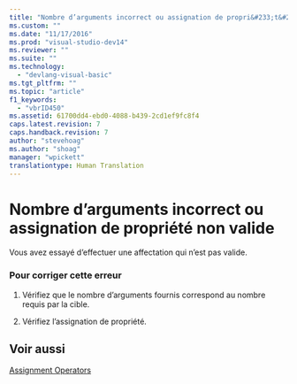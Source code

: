 ```yaml
---
title: "Nombre d’arguments incorrect ou assignation de propri&#233;t&#233; non valide | Microsoft Docs"
ms.custom: ""
ms.date: "11/17/2016"
ms.prod: "visual-studio-dev14"
ms.reviewer: ""
ms.suite: ""
ms.technology: 
  - "devlang-visual-basic"
ms.tgt_pltfrm: ""
ms.topic: "article"
f1_keywords: 
  - "vbrID450"
ms.assetid: 61700dd4-ebd0-4088-b439-2cd1ef9fc8f4
caps.latest.revision: 7
caps.handback.revision: 7
author: "stevehoag"
ms.author: "shoag"
manager: "wpickett"
translationtype: Human Translation
---
```

# Nombre d’arguments incorrect ou assignation de propri&#233;t&#233; non valide
Vous avez essayé d’effectuer une affectation qui n’est pas valide.  
  
### Pour corriger cette erreur  
  
1.  Vérifiez que le nombre d’arguments fournis correspond au nombre requis par la cible.  
  
2.  Vérifiez l’assignation de propriété.  
  
## Voir aussi  
 [Assignment Operators](../../visual-basic/language-reference/operators/assignment-operators.md)